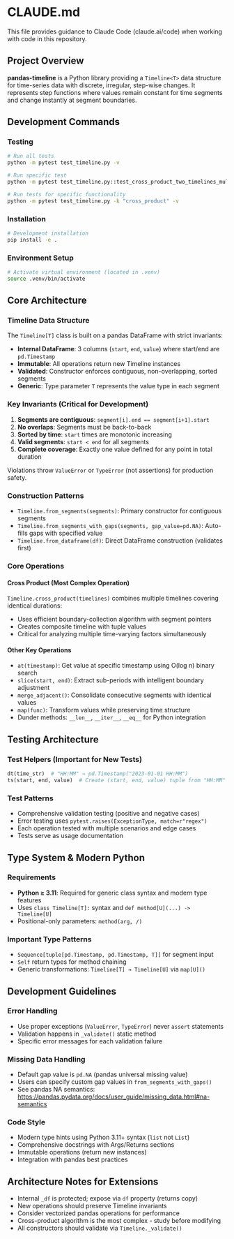 # CLAUDE.md

This file provides guidance to Claude Code (claude.ai/code) when working with code in this repository.

## Project Overview

**pandas-timeline** is a Python library providing a `Timeline<T>` data structure for time-series data with discrete, irregular, step-wise changes. It represents step functions where values remain constant for time segments and change instantly at segment boundaries.

## Development Commands

### Testing
```bash
# Run all tests
python -m pytest test_timeline.py -v

# Run specific test
python -m pytest test_timeline.py::test_cross_product_two_timelines_multiple_segments -v

# Run tests for specific functionality
python -m pytest test_timeline.py -k "cross_product" -v
```

### Installation
```bash
# Development installation
pip install -e .
```

### Environment Setup
```bash
# Activate virtual environment (located in .venv)
source .venv/bin/activate
```

## Core Architecture

### Timeline<T> Data Structure

The `Timeline[T]` class is built on a pandas DataFrame with strict invariants:

- **Internal DataFrame**: 3 columns (`start`, `end`, `value`) where start/end are `pd.Timestamp`
- **Immutable**: All operations return new Timeline instances
- **Validated**: Constructor enforces contiguous, non-overlapping, sorted segments
- **Generic**: Type parameter `T` represents the value type in each segment

### Key Invariants (Critical for Development)

1. **Segments are contiguous**: `segment[i].end == segment[i+1].start`
2. **No overlaps**: Segments must be back-to-back
3. **Sorted by time**: `start` times are monotonic increasing
4. **Valid segments**: `start < end` for all segments
5. **Complete coverage**: Exactly one value defined for any point in total duration

Violations throw `ValueError` or `TypeError` (not assertions) for production safety.

### Construction Patterns

- `Timeline.from_segments(segments)`: Primary constructor for contiguous segments
- `Timeline.from_segments_with_gaps(segments, gap_value=pd.NA)`: Auto-fills gaps with specified value
- `Timeline.from_dataframe(df)`: Direct DataFrame construction (validates first)

### Core Operations

#### Cross Product (Most Complex Operation)
`Timeline.cross_product(timelines)` combines multiple timelines covering identical durations:
- Uses efficient boundary-collection algorithm with segment pointers
- Creates composite timeline with tuple values
- Critical for analyzing multiple time-varying factors simultaneously

#### Other Key Operations
- `at(timestamp)`: Get value at specific timestamp using O(log n) binary search
- `slice(start, end)`: Extract sub-periods with intelligent boundary adjustment
- `merge_adjacent()`: Consolidate consecutive segments with identical values  
- `map(func)`: Transform values while preserving time structure
- Dunder methods: `__len__`, `__iter__`, `__eq__` for Python integration

## Testing Architecture

### Test Helpers (Important for New Tests)
```python
dt(time_str)  # "HH:MM" → pd.Timestamp("2023-01-01 HH:MM") 
ts(start, end, value)  # Create (start, end, value) tuple from "HH:MM" strings
```

### Test Patterns
- Comprehensive validation testing (positive and negative cases)
- Error testing uses `pytest.raises(ExceptionType, match=r"regex")`
- Each operation tested with multiple scenarios and edge cases
- Tests serve as usage documentation

## Type System & Modern Python

### Requirements
- **Python ≥ 3.11**: Required for generic class syntax and modern type features
- Uses `class Timeline[T]:` syntax and `def method[U](...) -> Timeline[U]`
- Positional-only parameters: `method(arg, /)`

### Important Type Patterns
- `Sequence[tuple[pd.Timestamp, pd.Timestamp, T]]` for segment input
- `Self` return types for method chaining
- Generic transformations: `Timeline[T] → Timeline[U]` via `map[U]()`

## Development Guidelines

### Error Handling
- Use proper exceptions (`ValueError`, `TypeError`) never `assert` statements
- Validation happens in `_validate()` static method
- Specific error messages for each validation failure

### Missing Data Handling
- Default gap value is `pd.NA` (pandas universal missing value)
- Users can specify custom gap values in `from_segments_with_gaps()`
- See pandas NA semantics: https://pandas.pydata.org/docs/user_guide/missing_data.html#na-semantics

### Code Style
- Modern type hints using Python 3.11+ syntax (`list` not `List`)
- Comprehensive docstrings with Args/Returns sections
- Immutable operations (return new instances)
- Integration with pandas best practices

## Architecture Notes for Extensions

- Internal `_df` is protected; expose via `df` property (returns copy)
- New operations should preserve Timeline invariants
- Consider vectorized pandas operations for performance
- Cross-product algorithm is the most complex - study before modifying
- All constructors should validate via `Timeline._validate()`